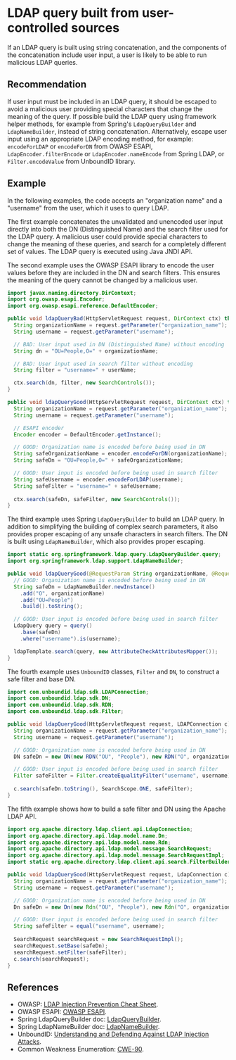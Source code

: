# LDAP query built from user-controlled sources
If an LDAP query is built using string concatenation, and the components of the concatenation include user input, a user is likely to be able to run malicious LDAP queries.


## Recommendation
If user input must be included in an LDAP query, it should be escaped to avoid a malicious user providing special characters that change the meaning of the query. If possible build the LDAP query using framework helper methods, for example from Spring's `LdapQueryBuilder` and `LdapNameBuilder`, instead of string concatenation. Alternatively, escape user input using an appropriate LDAP encoding method, for example: `encodeForLDAP` or `encodeForDN` from OWASP ESAPI, `LdapEncoder.filterEncode` or `LdapEncoder.nameEncode` from Spring LDAP, or `Filter.encodeValue` from UnboundID library.


## Example
In the following examples, the code accepts an "organization name" and a "username" from the user, which it uses to query LDAP.

The first example concatenates the unvalidated and unencoded user input directly into both the DN (Distinguished Name) and the search filter used for the LDAP query. A malicious user could provide special characters to change the meaning of these queries, and search for a completely different set of values. The LDAP query is executed using Java JNDI API.

The second example uses the OWASP ESAPI library to encode the user values before they are included in the DN and search filters. This ensures the meaning of the query cannot be changed by a malicious user.


```java
import javax.naming.directory.DirContext;
import org.owasp.esapi.Encoder;
import org.owasp.esapi.reference.DefaultEncoder;

public void ldapQueryBad(HttpServletRequest request, DirContext ctx) throws NamingException {
  String organizationName = request.getParameter("organization_name");
  String username = request.getParameter("username");

  // BAD: User input used in DN (Distinguished Name) without encoding
  String dn = "OU=People,O=" + organizationName;

  // BAD: User input used in search filter without encoding
  String filter = "username=" + userName;

  ctx.search(dn, filter, new SearchControls());
}

public void ldapQueryGood(HttpServletRequest request, DirContext ctx) throws NamingException {
  String organizationName = request.getParameter("organization_name");
  String username = request.getParameter("username");

  // ESAPI encoder
  Encoder encoder = DefaultEncoder.getInstance();

  // GOOD: Organization name is encoded before being used in DN
  String safeOrganizationName = encoder.encodeForDN(organizationName);
  String safeDn = "OU=People,O=" + safeOrganizationName;

  // GOOD: User input is encoded before being used in search filter
  String safeUsername = encoder.encodeForLDAP(username);
  String safeFilter = "username=" + safeUsername;
  
  ctx.search(safeDn, safeFilter, new SearchControls());
}
```
The third example uses Spring `LdapQueryBuilder` to build an LDAP query. In addition to simplifying the building of complex search parameters, it also provides proper escaping of any unsafe characters in search filters. The DN is built using `LdapNameBuilder`, which also provides proper escaping.


```java
import static org.springframework.ldap.query.LdapQueryBuilder.query;
import org.springframework.ldap.support.LdapNameBuilder;

public void ldapQueryGood(@RequestParam String organizationName, @RequestParam String username) {
  // GOOD: Organization name is encoded before being used in DN
  String safeDn = LdapNameBuilder.newInstance()
    .add("O", organizationName)
    .add("OU=People")
    .build().toString();

  // GOOD: User input is encoded before being used in search filter
  LdapQuery query = query()
    .base(safeDn)
    .where("username").is(username);

  ldapTemplate.search(query, new AttributeCheckAttributesMapper());
}
```
The fourth example uses `UnboundID` classes, `Filter` and `DN`, to construct a safe filter and base DN.


```java
import com.unboundid.ldap.sdk.LDAPConnection;
import com.unboundid.ldap.sdk.DN;
import com.unboundid.ldap.sdk.RDN;
import com.unboundid.ldap.sdk.Filter;

public void ldapQueryGood(HttpServletRequest request, LDAPConnection c) {
  String organizationName = request.getParameter("organization_name");
  String username = request.getParameter("username");

  // GOOD: Organization name is encoded before being used in DN
  DN safeDn = new DN(new RDN("OU", "People"), new RDN("O", organizationName));

  // GOOD: User input is encoded before being used in search filter
  Filter safeFilter = Filter.createEqualityFilter("username", username);
  
  c.search(safeDn.toString(), SearchScope.ONE, safeFilter);
}
```
The fifth example shows how to build a safe filter and DN using the Apache LDAP API.


```java
import org.apache.directory.ldap.client.api.LdapConnection;
import org.apache.directory.api.ldap.model.name.Dn;
import org.apache.directory.api.ldap.model.name.Rdn;
import org.apache.directory.api.ldap.model.message.SearchRequest;
import org.apache.directory.api.ldap.model.message.SearchRequestImpl;
import static org.apache.directory.ldap.client.api.search.FilterBuilder.equal;

public void ldapQueryGood(HttpServletRequest request, LdapConnection c) {
  String organizationName = request.getParameter("organization_name");
  String username = request.getParameter("username");

  // GOOD: Organization name is encoded before being used in DN
  Dn safeDn = new Dn(new Rdn("OU", "People"), new Rdn("O", organizationName));

  // GOOD: User input is encoded before being used in search filter
  String safeFilter = equal("username", username);
  
  SearchRequest searchRequest = new SearchRequestImpl();
  searchRequest.setBase(safeDn);
  searchRequest.setFilter(safeFilter);
  c.search(searchRequest);
}
```

## References
* OWASP: [LDAP Injection Prevention Cheat Sheet](https://cheatsheetseries.owasp.org/cheatsheets/LDAP_Injection_Prevention_Cheat_Sheet.html).
* OWASP ESAPI: [OWASP ESAPI](https://owasp.org/www-project-enterprise-security-api/).
* Spring LdapQueryBuilder doc: [LdapQueryBuilder](https://docs.spring.io/spring-ldap/docs/current/apidocs/org/springframework/ldap/query/LdapQueryBuilder.html).
* Spring LdapNameBuilder doc: [LdapNameBuilder](https://docs.spring.io/spring-ldap/docs/current/apidocs/org/springframework/ldap/support/LdapNameBuilder.html).
* UnboundID: [Understanding and Defending Against LDAP Injection Attacks](https://ldap.com/2018/05/04/understanding-and-defending-against-ldap-injection-attacks/).
* Common Weakness Enumeration: [CWE-90](https://cwe.mitre.org/data/definitions/90.html).
